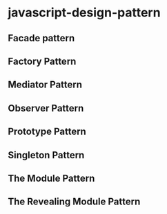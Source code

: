 # javascript-design-pattern
## Facade pattern 
## Factory Pattern

## Mediator Pattern

## Observer Pattern

## Prototype Pattern

## Singleton Pattern

## The Module Pattern

## The Revealing Module Pattern 
